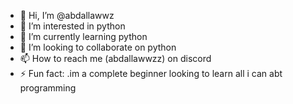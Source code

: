 - 👋 Hi, I’m @abdallawwz
- 👀 I’m interested in python
- 🌱 I’m currently learning python
- 💞️ I’m looking to collaborate on python
- 📫 How to reach me (abdallawwzz) on discord
- ⚡ Fun fact: .im a complete beginner looking to learn all i can abt programming

<!---
abdallawwz/abdallawwz is a ✨ special ✨ repository because its `README.md` (this file) appears on your GitHub profile.
You can click the Preview link to take a look at your changes.
--->
